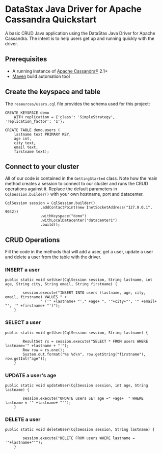 # DataStax Java Driver for Apache Cassandra Quickstart

A basic CRUD Java application using the DataStax Java Driver for Apache Cassandra. The intent is to help users get up and running quickly with the driver.

## Prerequisites
  * A running instance of [Apache Cassandra®](http://cassandra.apache.org/download/) 2.1+
  * [Maven](https://maven.apache.org/download.cgi) build automation tool
  
## Create the keyspace and table
The `resources/users.cql` file provides the schema used for this project:

```
CREATE KEYSPACE demo
    WITH replication = {'class': 'SimpleStrategy', 'replication_factor': '1'};

CREATE TABLE demo.users (
    lastname text PRIMARY KEY,
    age int,
    city text,
    email text,
    firstname text);
```

## Connect to your cluster

All of our code is contained in the `GettingStarted` class. 
Note how the main method creates a session to connect to our cluster and runs the CRUD operations against it. 
Replace the default parameters in `CqlSession.builder()` with your own hostname, port and datacenter.

```
CqlSession session = CqlSession.builder()
                .addContactPoint(new InetSocketAddress("127.0.0.1", 9042))
                .withKeyspace("demo")
                .withLocalDatacenter("datacenter1")
                .build();
```

## CRUD Operations
Fill the code in the methods that will add a user, get a user, update a user and delete a user from the table with the driver.

### INSERT a user
```
public static void setUser(CqlSession session, String lastname, int age, String city, String email, String firstname) {

        session.execute("INSERT INTO users (lastname, age, city, email, firstname) VALUES " +
                " ('" +lastname+ "'," +age+ ", '"+city+"', '" +email+ "', '" +firstname+ "')");
    }

```

### SELECT a user
```
public static void getUser(CqlSession session, String lastname) {

        ResultSet rs = session.execute("SELECT * FROM users WHERE lastname='" +lastname + "'");
        Row row = rs.one();
        System.out.format("%s %d\n", row.getString("firstname"), row.getInt("age"));
    }

```

### UPDATE a user's age
```
public static void updateUser(CqlSession session, int age, String lastname) {

        session.execute("UPDATE users SET age =" +age+  " WHERE lastname = '" +lastname+ "'");
    }
```   

### DELETE a user
```
public static void deleteUser(CqlSession session, String lastname) {

        session.execute("DELETE FROM users WHERE lastname = '"+lastname+"'");
    }
```
    


